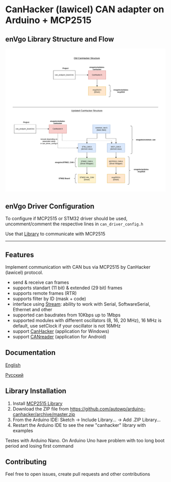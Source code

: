 # CanHacker (lawicel) CAN adapter on Arduino + MCP2515


## enVgo Library Structure and Flow 
![](./CanHacker_updated_structure.png)


## enVgo Driver Configuration

To configure if MCP2515 or STM32 driver should be used, uncomment/comment the respective lines in `can_driver_config.h`


Use that [Library](https://github.com/autowp/arduino-mcp2515) to communicate with MCP2515

---

## Features

Implement communication with CAN bus via MCP2515 by CanHacker (lawicel) protocol.

- send & receive can frames
- supports standart (11 bit) & extended (29 bit) frames
- supports remote frames (RTR)
- supports filter by ID (mask + code)
- interface using [Stream](https://www.arduino.cc/en/Reference/Stream): ability to work with Serial, SoftwareSerial, Ethernet and other
- supported can baudrates from 10Kbps up to 1Mbps
- supported modules with different oscillators (8, 16, 20 MHz), 16 MHz is default, use setClock if your oscillator is not 16MHz
- support [CanHacker](http://www.mictronics.de/projects/usb-can-bus/) (application for Windows)
- support [CANreader](https://github.com/autowp/CANreader) (application for Android)

## Documentation

[English](docs/en/)

[Русский](docs/ru/)

## Library Installation

1. Install [MCP2515 Library](https://github.com/autowp/arduino-mcp2515)
2. Download the ZIP file from https://github.com/autowp/arduino-canhacker/archive/master.zip
3. From the Arduino IDE: Sketch -> Include Library... -> Add .ZIP Library...
4. Restart the Arduino IDE to see the new "canhacker" library with examples

Testes with Arduino Nano.
On Arduino Uno have problem with too long boot period and losing first command

## Contributing

Feel free to open issues, create pull requests and other contributions
